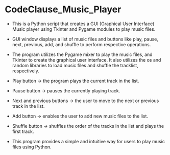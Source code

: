 # CodeClause_Music_Player
- This is a Python script that creates a GUI (Graphical User Interface) Music player using Tkinter and Pygame modules to play music files.

- GUI window displays a list of music files and buttons like play, pause, next, previous, add, and shuffle to perform respective operations.

- The program utilizes the Pygame mixer to play the music files, and Tkinter to create the graphical user interface. It also utilizes the os and random libraries to load music files and shuffle the tracklist, respectively.

- Play button -> the program plays the current track in the list. 
- Pause button -> pauses the currently playing track. 
- Next and previous buttons -> the user to move to the next or previous track in the list. 
- Add button -> enables the user to add new music files to the list.
- Shuffle button -> shuffles the order of the tracks in the list and plays the first track.

- This program provides a simple and intuitive way for users to play music files using Python.
